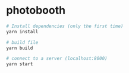 # photobooth

``` bash
# Install dependencies (only the first time)
yarn install

# build file
yarn build

# connect to a server (localhost:8000)
yarn start
```
